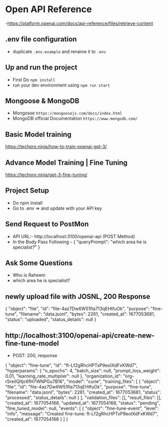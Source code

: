 # Open API Reference

-https://platform.openai.com/docs/api-reference/files/retrieve-content

## .env file configuration

- duplicate `.env.example` and rename it to `.env`

## Up and run the project

- First Do `npm install`
- run your dev environment using `npm run start`

## Mongoose & MongoDB

- Mongosse `https://mongoosejs.com/docs/index.html`
- MongoDB official Documentation `https://www.mongodb.com/`

## Basic Model training

https://techpro.ninja/how-to-train-openai-gpt-3/

## Advance Model Training | Fine Tuning

https://techpro.ninja/gpt-3-fine-tuning/

## Project Setup

- Do npm install
- Go to .env => and update with your API key

## Send Request to PostMon

- API URL:- http://localhost:3100/openai-api (POST Method)
- In the Body Pass Following - { "queryPrompt": "which area he is specialist?" }

## Ask Some Questions

- Who is Raheem
- which area he is specialist?

## newly upload file with JOSNL, 200 Response

{
"object": "file",
"id": "file-4az7Dw6W51fla713qEHtfuOk",
"purpose": "fine-tune",
"filename": "data.jsonl",
"bytes": 2261,
"created_at": 1677053681,
"status": "uploaded",
"status_details": null
}

## http://localhost:3100/openai-api/create-new-fine-tune-model

- POST: 200, response

{
"object": "fine-tune",
"id": "ft-Lf2gRhcHPTxP9eoIXdFxKWd7",
"hyperparams": {
"n_epochs": 4,
"batch_size": null,
"prompt_loss_weight": 0.01,
"learning_rate_multiplier": null
},
"organization_id": "org-rSreiIQltjc6fH7WNPGu7B16",
"model": "curie",
"training_files": [
{
"object": "file",
"id": "file-4az7Dw6W51fla713qEHtfuOk",
"purpose": "fine-tune",
"filename": "data.jsonl",
"bytes": 2261,
"created_at": 1677053681,
"status": "processed",
"status_details": null
}
],
"validation_files": [],
"result_files": [],
"created_at": 1677054168,
"updated_at": 1677054168,
"status": "pending",
"fine_tuned_model": null,
"events": [
{
"object": "fine-tune-event",
"level": "info",
"message": "Created fine-tune: ft-Lf2gRhcHPTxP9eoIXdFxKWd7",
"created_at": 1677054168
}
]
}
